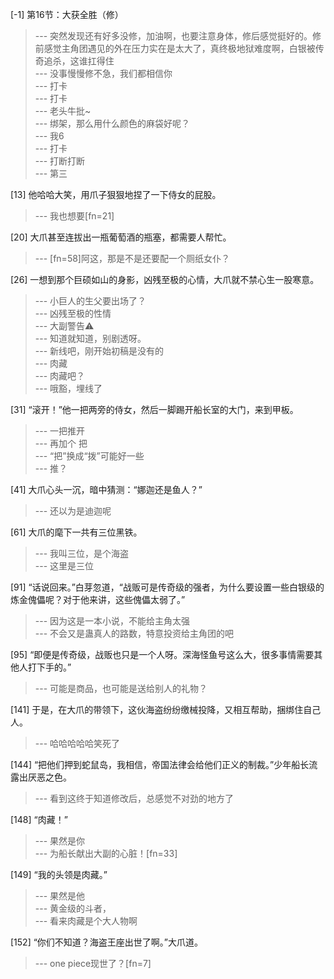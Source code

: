 
[-1] 第16节：大获全胜（修）
>--- 突然发现还有好多没修，加油啊，也要注意身体，修后感觉挺好的。修前感觉主角团遇见的外在压力实在是太大了，真终极地狱难度啊，白银被传奇追杀，这谁扛得住<br>
>--- 没事慢慢修不急，我们都相信你<br>
>--- 打卡<br>
>--- 打卡<br>
>--- 老头牛批~<br>
>--- 绑架，那么用什么颜色的麻袋好呢？<br>
>--- 我6<br>
>--- 打卡<br>
>--- 打断打断<br>
>--- 第三<br>

[13] 他哈哈大笑，用爪子狠狠地捏了一下侍女的屁股。
>--- 我也想要[fn=21]<br>

[20] 大爪甚至连拔出一瓶葡萄酒的瓶塞，都需要人帮忙。
>--- [fn=58]阿这，那是不是还要配一个厕纸女仆？<br>

[26] 一想到那个巨硕如山的身影，凶残至极的心情，大爪就不禁心生一股寒意。
>--- 小巨人的生父要出场了？<br>
>--- 凶残至极的性情<br>
>--- 大副警告⚠️<br>
>--- 知道就知道，别剧透呀。<br>
>--- 新线吧，刚开始初稿是没有的<br>
>--- 肉藏<br>
>--- 肉藏吧？<br>
>--- 哦豁，埋线了<br>

[31] “滚开！”他一把两旁的侍女，然后一脚踢开船长室的大门，来到甲板。
>--- 一把推开<br>
>--- 再加个
把<br>
>--- “把”换成“拨”可能好一些<br>
>--- 推？<br>

[41] 大爪心头一沉，暗中猜测：“娜迦还是鱼人？”
>--- 还以为是迪迦呢<br>

[61] 大爪的麾下一共有三位黑铁。
>--- 我叫三位，是个海盗<br>
>--- 这里是三位<br>

[91] “话说回来。”白芽忽道，“战贩可是传奇级的强者，为什么要设置一些白银级的炼金傀儡呢？对于他来讲，这些傀儡太弱了。”
>--- 因为这是一本小说，不能给主角太强<br>
>--- 不会又是蛊真人的路数，特意投资给主角团的吧<br>

[95] “即便是传奇级，战贩也只是一个人呀。深海怪鱼号这么大，很多事情需要其他人打下手的。”
>--- 可能是商品，也可能是送给别人的礼物？<br>

[141] 于是，在大爪的带领下，这伙海盗纷纷缴械投降，又相互帮助，捆绑住自己人。
>--- 哈哈哈哈哈笑死了<br>

[144] “把他们押到蛇鼠岛，我相信，帝国法律会给他们正义的制裁。”少年船长流露出厌恶之色。
>--- 看到这终于知道修改后，总感觉不对劲的地方了<br>

[148] “肉藏！”
>--- 果然是你<br>
>--- 为船长献出大副的心脏！[fn=33]<br>

[149] “我的头领是肉藏。”
>--- 果然是他<br>
>--- 黄金级的斗者，<br>
>--- 看来肉藏是个大人物啊<br>

[152] “你们不知道？海盗王座出世了啊。”大爪道。
>--- one piece现世了？[fn=7]<br>
